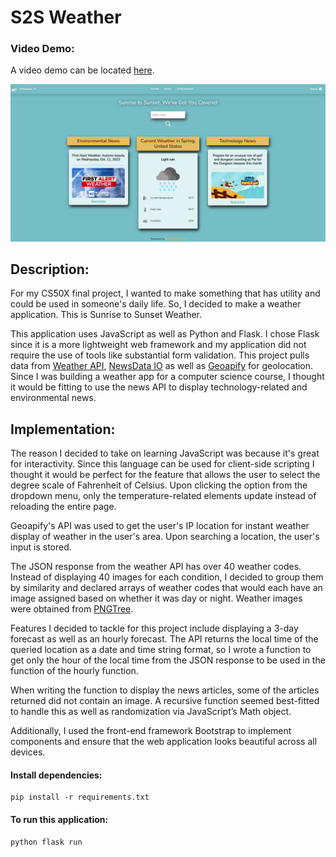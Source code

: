 # S2S Weather

### Video Demo:
A video demo can be located [here](https://youtu.be/7sHlLLJPLZY).

![S2s Weather Image:](https://github.com/zerrynlh/S2S-Weather/blob/main/project/s2s-index.png)

## Description: 
For my CS50X final project, I wanted to make something that has utility and could be used in someone's daily life. So, I decided to make a weather application. This is Sunrise to Sunset Weather.

This application uses JavaScript as well as Python and Flask. I chose Flask since it is a more lightweight web framework and my application did not require the use of tools like substantial form validation. This project pulls data from [Weather API](https://www.weatherapi.com/), [NewsData IO](https://newsdata.io/) as well as [Geoapify](https://www.geoapify.com/) for geolocation. Since I was building a weather app for a computer science course, I thought it would be fitting to use the news API to display technology-related and environmental news.

## Implementation:

The reason I decided to take on learning JavaScript was because it's great for interactivity. Since this language can be used for client-side scripting I thought it would be perfect for the feature that allows the user to select the degree scale of Fahrenheit of Celsius. Upon clicking the option from the dropdown menu, only the temperature-related elements update instead of reloading the entire page.

Geoapify's API was used to get the user's IP location for instant weather display of weather in the user's area. Upon searching a location, the user's input is stored.

The JSON response from the weather API has over 40 weather codes. Instead of displaying 40 images for each condition, I decided to group them by similarity and declared arrays of weather codes that would each have an image assigned based on whether it was day or night. Weather images were obtained from [PNGTree](https://pngtree.com/).

Features I decided to tackle for this project include displaying a 3-day forecast as well as an hourly forecast. The API returns the local time of the queried location as a date and time string format, so I wrote a function to get only the hour of the local time from the JSON response to be used in the function of the hourly function. 

When writing the function to display the news articles, some of the articles returned did not contain an image. A recursive function seemed best-fitted to handle this as well as randomization via JavaScript’s Math object.

Additionally, I used the front-end framework Bootstrap to implement components and ensure that the web application looks beautiful across all devices.

#### Install dependencies:
```
pip install -r requirements.txt
```

#### To run this application:
```
python flask run
```
